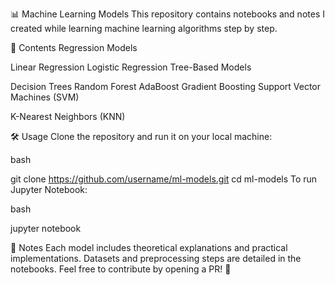 📊 Machine Learning Models
This repository contains notebooks and notes I created while learning machine learning algorithms step by step.

📂 Contents
Regression Models

Linear Regression
Logistic Regression
Tree-Based Models

Decision Trees
Random Forest
AdaBoost
Gradient Boosting
Support Vector Machines (SVM)

K-Nearest Neighbors (KNN)

🛠 Usage
Clone the repository and run it on your local machine:

bash

git clone https://github.com/username/ml-models.git
cd ml-models
To run Jupyter Notebook:

bash

jupyter notebook


📌 Notes
Each model includes theoretical explanations and practical implementations.
Datasets and preprocessing steps are detailed in the notebooks.
Feel free to contribute by opening a PR! 🚀
